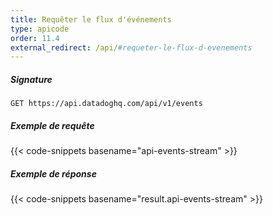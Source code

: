 ```yaml
---
title: Requêter le flux d'événements
type: apicode
order: 11.4
external_redirect: /api/#requeter-le-flux-d-evenements
---
```


##### Signature
`GET https://api.datadoghq.com/api/v1/events`
##### Exemple de requête
{{< code-snippets basename="api-events-stream" >}}
##### Exemple de réponse
{{< code-snippets basename="result.api-events-stream" >}}

